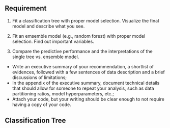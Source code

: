 ## Requirement
1. Fit a classification tree with proper model selection. Visualize the final model and describe what you see.

2. Fit an emsemble model (e.g., random forest) with proper model selection. Find out important variables. 

3. Compare the predictive performance and the interpretations of the single tree vs. ensemble model.

- Write an executive summary of your recommendation, a shortlist of evidences, followed with a few sentences of data description and a brief discussions of limitations;
- In the appendix of the executive summary, document technical details that should allow for someone to repeat your analysis, such as data partitioning ratios, model hyperparameters, etc.;
- Attach your code, but your writing should be clear enough to not require having a copy of your code.


## Classification Tree

